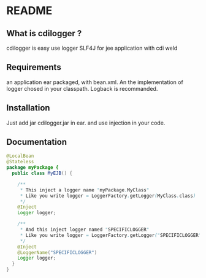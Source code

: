 README
======

What is cdilogger ?
-------------------

cdilogger is easy use logger SLF4J for jee application with cdi weld

Requirements
------------

an application ear packaged, with bean.xml.
An the implementation of logger chosed in your classpath.
Logback is recommanded.

Installation
------------

Just add jar cdilogger.jar in ear.
and use injection in your code.

Documentation
-------------

``` java
@LocalBean
@Stateless
package myPackage {
  public class MyEJB() {

    /**
     * This inject a logger name "myPackage.MyClass"
     * Like you write logger = LoggerFactory.getLogger(MyClass.class)
     */
    @Inject
    Logger logger;

    /**
     * And this inject logger named "SPECIFICLOGGER"
     * Like you write logger = LoggerFactory.getLogger("SPECIFICLOGGER")
     */
    @Inject
    @LoggerName("SPECIFICLOGGER")
    Logger logger;
  }
}
```

